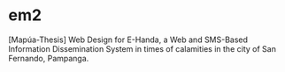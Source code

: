 # em2
[Mapúa-Thesis] Web Design for E-Handa, a Web and SMS-Based Information Dissemination System in times of calamities in the city of San Fernando, Pampanga.
